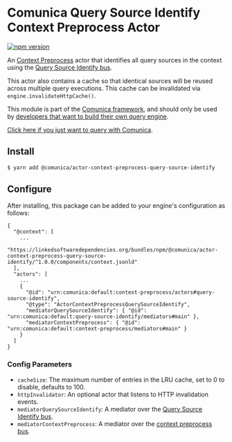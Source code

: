 # Comunica Query Source Identify Context Preprocess Actor

[![npm version](https://badge.fury.io/js/%40comunica%2Factor-context-preprocess-query-source-identify.svg)](https://www.npmjs.com/package/@comunica/actor-context-preprocess-query-source-identify)

An [Context Preprocess](https://github.com/comunica/comunica/tree/master/packages/bus-context-preprocess) actor
that identifies all query sources in the context using
the [Query Source Identify bus](https://github.com/comunica/comunica/tree/master/packages/bus-query-source-identify).

This actor also contains a cache so that identical sources will be reused across multiple query executions.
This cache can be invalidated via `engine.invalidateHttpCache()`.

This module is part of the [Comunica framework](https://github.com/comunica/comunica),
and should only be used by [developers that want to build their own query engine](https://comunica.dev/docs/modify/).

[Click here if you just want to query with Comunica](https://comunica.dev/docs/query/).

## Install

```bash
$ yarn add @comunica/actor-context-preprocess-query-source-identify
```

## Configure

After installing, this package can be added to your engine's configuration as follows:
```text
{
  "@context": [
    ...
    "https://linkedsoftwaredependencies.org/bundles/npm/@comunica/actor-context-preprocess-query-source-identify/^1.0.0/components/context.jsonld"  
  ],
  "actors": [
    ...
    {
      "@id": "urn:comunica:default:context-preprocess/actors#query-source-identify",
      "@type": "ActorContextPreprocessQuerySourceIdentify",
      "mediatorQuerySourceIdentify": { "@id": "urn:comunica:default:query-source-identify/mediators#main" },
      "mediatorContextPreprocess": { "@id": "urn:comunica:default:context-preprocess/mediators#main" }
    }
  ]
}
```

### Config Parameters

* `cacheSize`: The maximum number of entries in the LRU cache, set to 0 to disable, defaults to 100.
* `httpInvalidator`: An optional actor that listens to HTTP invalidation events.
* `mediatorQuerySourceIdentify`: A mediator over the [Query Source Identify bus](https://github.com/comunica/comunica/tree/master/packages/bus-query-source-identify).
* `mediatorContextPreprocess`: A mediator over the [context preprocess bus](https://github.com/comunica/comunica/tree/master/packages/bus-context-preprocess).
